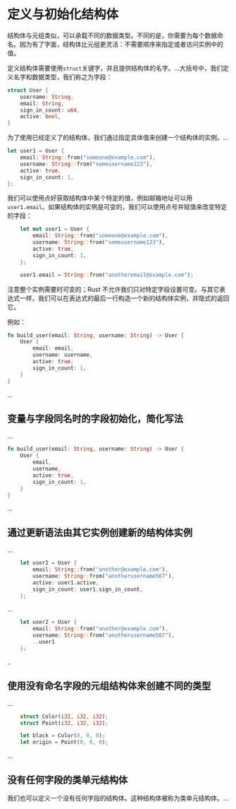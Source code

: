 # 定义与初始化结构体

结构体与元组类似，可以承载不同的数据类型。不同的是，你需要为每个数据命名。因为有了字面，结构体比元组更灵活：不需要顺序来指定或者访问实例中的值。

定义结构体需要使用`struct`关键字，并且提供结构体的名字。...大括号中，我们定义名字和数据类型，我们称之为字段：

```rust
struct User {
    username: String,
    email: String,
    sign_in_count: u64,
    active: bool,
}
```

为了使用已经定义了的结构体，我们通过指定具体值来创建一个结构体的实例。...

```rust
let user1 = User {
    email: String::from("someone@example.com"),
    username: String::from("someusername123"),
    active: true,
    sign_in_count: 1,
};
```

我们可以使用点好获取结构体中某个特定的值，例如邮箱地址可以用`user1.email`。如果结构体的实例是可变的，我们可以使用点号并赋值来改变特定的字段：

```rust
    let mut user1 = User {
        email: String::from("someone@example.com"),
        username: String::from("someusername123"),
        active: true,
        sign_in_count: 1,
    };

    user1.email = String::from("anotheremail@example.com");
```

注意整个实例需要时可变的；Rust 不允许我们只对特定字段设置可变。与其它表达式一样，我们可以在表达式的最后一行构造一个新的结构体实例，并隐式的返回它。

例如：

```rust
fn build_user(email: String, username: String) -> User {
    User {
        email: email,
        username: username,
        active: true,
        sign_in_count: 1,
    }
}
```

...

## 变量与字段同名时的字段初始化，简化写法

...

```rust
fn build_user(email: String, username: String) -> User {
    User {
        email,
        username,
        active: true,
        sign_in_count: 1,
    }
}
```

...

## 通过更新语法由其它实例创建新的结构体实例

...

```rust
    let user2 = User {
        email: String::from("another@example.com"),
        username: String::from("anotherusername567"),
        active: user1.active,
        sign_in_count: user1.sign_in_count,
    };
```

...

```rust
    let user2 = User {
        email: String::from("another@example.com"),
        username: String::from("anotherusername567"),
        ..user1
    };
```

..

## 使用没有命名字段的元组结构体来创建不同的类型

...

```rust
    struct Color(i32, i32, i32);
    struct Point(i32, i32, i32);

    let black = Color(0, 0, 0);
    let origin = Point(0, 0, 0);
```

...

## 没有任何字段的类单元结构体

我们也可以定义一个没有任何字段的结构体。这种结构体被称为类单元结构体。...

